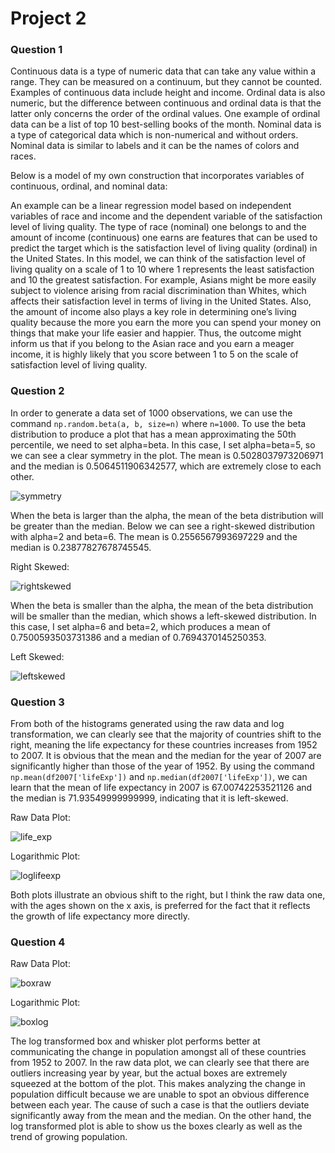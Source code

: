 # Project 2

### Question 1

Continuous data is a type of numeric data that can take any value within a range. They can be measured on a continuum, but they cannot be counted. Examples of continuous data include height and income. Ordinal data is also numeric, but the difference between continuous and ordinal data is that the latter only concerns the order of the ordinal values. One example of ordinal data can be a list of top 10 best-selling books of the month. Nominal data is a type of categorical data which is non-numerical and without orders. Nominal data is similar to labels and it can be the names of colors and races. 

Below is a model of my own construction that incorporates variables of continuous, ordinal, and nominal data: 

An example can be a linear regression model based on independent variables of race and income and the dependent variable of the satisfaction level of living quality. 
The type of race (nominal) one belongs to and the amount of income (continuous) one earns are features that can be used to predict the target which is the satisfaction level of living quality (ordinal) in the United States. In this model, we can think of the satisfaction level of living quality on a scale of 1 to 10 where 1 represents the least satisfaction and 10 the greatest satisfaction. For example, Asians might be more easily subject to violence arising from racial discrimination than Whites, which affects their satisfaction level in terms of living in the United States. Also, the amount of income also plays a key role in determining one’s living quality because the more you earn the more you can spend your money on things that make your life easier and happier. Thus, the outcome might inform us that if you belong to the Asian race and you earn a meager income, it is highly likely that you score between 1 to 5 on the scale of satisfaction level of living quality. 


### Question 2

In order to generate a data set of 1000 observations, we can use the command `np.random.beta(a, b, size=n)` where `n=1000`. To use the beta distribution to produce a plot that has a mean approximating the 50th percentile, we need to set alpha=beta. In this case, I set alpha=beta=5, so we can see a clear symmetry in the plot. The mean is 0.5028037973206971 and the median is 0.5064511906342577, which are extremely close to each other. 

![symmetry](symmetry.png)

When the beta is larger than the alpha, the mean of the beta distribution will be greater than the median. Below we can see a right-skewed distribution with alpha=2 and beta=6. The mean is 0.2556567993697229 and the median is 0.23877827678745545. 

Right Skewed:

![rightskewed](right_skewed.png)

When the beta is smaller than the alpha, the mean of the beta distribution will be smaller than the median, which shows a left-skewed distribution. In this case, I set alpha=6 and beta=2, which produces a mean of 0.7500593503731386 and a median of 0.7694370145250353. 

Left Skewed:

![leftskewed](left_skewed.png)


### Question 3

From both of the histograms generated using the raw data and log transformation, we can clearly see that the majority of countries shift to the right, meaning the life expectancy for these countries increases from 1952 to 2007. It is obvious that the mean and the median for the year of 2007 are significantly higher than those of the year of 1952. By using the command `np.mean(df2007['lifeExp'])` and `np.median(df2007['lifeExp'])`, we can learn that the mean of life expectancy in 2007 is 67.00742253521126 and the median is 71.93549999999999, indicating that it is left-skewed. 

Raw Data Plot:

![life_exp](life_exp.png)

Logarithmic Plot:

![loglifeexp](log_life_exp.png)


Both plots illustrate an obvious shift to the right, but I think the raw data one, with the ages shown on the x axis, is preferred for the fact that it reflects the growth of life expectancy more directly.  


### Question 4

Raw Data Plot:

![boxraw](box_raw.png)

Logarithmic Plot:

![boxlog](log_box.png)

The log transformed box and whisker plot performs better at communicating the change in population amongst all of these countries from 1952 to 2007. In the raw data plot, we can clearly see that there are outliers increasing year by year, but the actual boxes are extremely squeezed at the bottom of the plot. This makes analyzing the change in population difficult because we are unable to spot an obvious difference between each year. The cause of such a case is that the outliers deviate significantly away from the mean and the median. On the other hand, the log transformed plot is able to show us the boxes clearly as well as the trend of growing population. 












